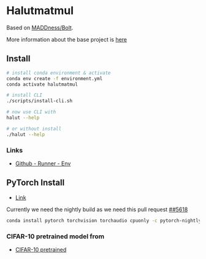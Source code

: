 # Halutmatmul

Based on [MADDness/Bolt](https://github.com/dblalock/bolt).

More information about the base project is [here](maddness/README.md)

## Install

```bash
# install conda environment & activate
conda env create -f environment.yml
conda activate halutmatmul

# install CLI
./scripts/install-cli.sh

# now use CLI with
halut --help

# or without install
./halut --help
```
### Links

* [Github - Runner - Env](https://github.com/actions/virtual-environments/blob/main/images/linux/Ubuntu2004-Readme.md)


## PyTorch Install

* [Link](https://pytorch.org/get-started/locally/)

Currently we need the nightly build as we need this pull request [##5618](https://github.com/pytorch/vision/pull/5618)
```bash
conda install pytorch torchvision torchaudio cpuonly -c pytorch-nightly # please change back to non nightly when pull is published
```

### CIFAR-10 pretrained model from 

* [CIFAR-10 pretrained](https://github.com/huyvnphan/PyTorch_CIFAR10)